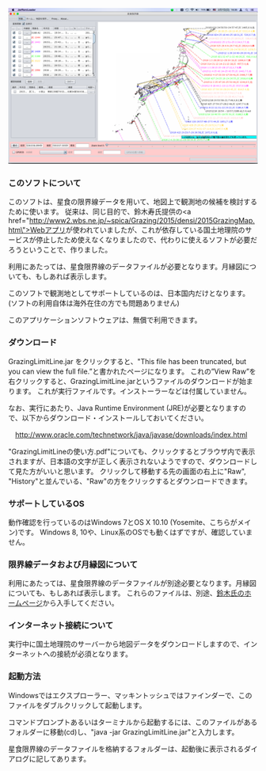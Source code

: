 ![スクリーンショット](https://raw.githubusercontent.com/toruwest/GrazingLimitLine/master/GrazingLimitLine-screenshot.png)

### このソフトについて

このソフトは、星食の限界線データを用いて、地図上で観測地の候補を検討するために使います。
従来は、同じ目的で、鈴木寿氏提供の<a href=\"http://www2.wbs.ne.jp/~spica/Grazing/2015/densi/2015GrazingMap.htm\">Webアプリ</a>が使われていましたが、これが依存している国土地理院のサービスが停止したため使えなくなりましたので、代わりに使えるソフトが必要だろうということで、作りました。

利用にあたっては、星食限界線のデータファイルが必要となります。月縁図についても、もしあれば表示します。

このソフトで観測地としてサポートしているのは、日本国内だけとなります。(ソフトの利用自体は海外在住の方でも問題ありません)

このアプリケーションソフトウェアは、無償で利用できます。

### ダウンロード

GrazingLimitLine.jar をクリックすると、"This file has been truncated, but you can view the full file.”と書かれたページになります。
これの”View Raw”を右クリックすると、GrazingLimitLine.jarというファイルのダウンロードが始まります。
これが実行ファイルです。インストーラーなどは付属していません。

なお、実行にあたり、Java Runtime Environment (JRE)が必要となりますので、以下からダウンロード・インストールしておいてください。

　http://www.oracle.com/technetwork/java/javase/downloads/index.html

"GrazingLimitLineの使い方.pdf"についても、クリックするとブラウザ内で表示されますが、日本語の文字が正しく表示されないようですので、ダウンロードして見た方がいいと思います。
クリックして移動する先の画面の右上に"Raw", "History"と並んでいる、"Raw"の方をクリックするとダウンロードできます。

### サポートしているOS

動作確認を行っているのはWindows 7とOS X 10.10 (Yosemite、こちらがメイン)です。
Windows 8, 10や、Linux系のOSでも動くはずですが、確認していません。

### 限界線データおよび月縁図について

利用にあたっては、星食限界線のデータファイルが別途必要となります。月縁図についても、もしあれば表示します。
これらのファイルは、別途、<a href="http://www2.wbs.ne.jp/~spica/index.files/Page441.htm ">鈴木氏のホームページ</a>から入手してください。

### インターネット接続について

実行中に国土地理院のサーバーから地図データをダウンロードしますので、インターネットへの接続が必須となります。

### 起動方法

 Windowsではエクスプローラー、マッキントッシュではファインダーで、このファイルをダブルクリックして起動します。

コマンドプロンプトあるいはターミナルから起動するには、このファイルがあるフォルダーに移動(cd)し、"java -jar GrazingLimitLine.jar"と入力します。

星食限界線のデータファイルを格納するフォルダーは、起動後に表示されるダイアログに記してあります。


